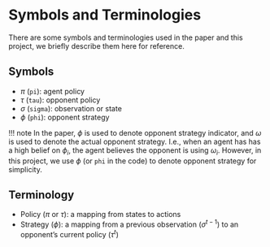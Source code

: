 # Symbols and Terminologies

There are some symbols and terminologies used in the paper and this project, we briefly describe them here for reference.

## Symbols
- $\pi$ (`pi`): agent policy
- $\tau$ (`tau`): opponent policy
- $\sigma$ (`sigma`): observation or state
- $\phi$ (`phi`): opponent strategy

!!! note
    In the paper, $\phi$ is used to denote opponent strategy indicator, and $\omega$ is used to denote the actual opponent strategy. I.e., when an agent has has a high belief on $\phi_i$, the agent believes the opponent is using $\omega_i$. However, in this project, we use $\phi$ (or `phi` in the code) to denote opponent strategy for simplicity.

## Terminology

- Policy ($\pi$ or $\tau$): a mapping from states to actions
- Strategy ($\phi$): a mapping from a previous observation ($\sigma^{t-1}$) to an opponent’s current policy ($\tau^t$)
